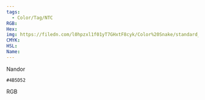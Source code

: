 ```yaml
---
tags:
  - Color/Tag/NTC
RGB:
Hex:
img: https://filedn.com/l0hpzxl1f01yT7GHxtF8cyk/Color%20Snake/standard_csv_to_svg/%23/4B5D52.svg
CMYK:
HSL:
Name:
---
```

Nandor
```palette
#4B5D52
```
RGB
